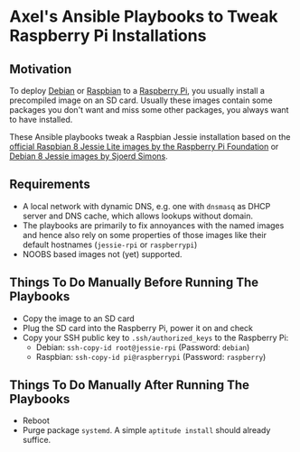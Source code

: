 Axel's Ansible Playbooks to Tweak Raspberry Pi Installations
============================================================

Motivation
----------

To deploy [Debian](https://www.debian.org/) or
[Raspbian](https://www.raspbian.org/) to a
[Raspberry Pi](https://www.raspberrypi.org/), you usually install a
precompiled image on an SD card. Usually these images contain some
packages you don't want and miss some other packages, you always want
to have installed.

These Ansible playbooks tweak a Raspbian Jessie installation based on
the 
[official Raspbian 8 Jessie Lite images by the Raspberry Pi Foundation](https://www.raspberrypi.org/downloads/raspbian/)
or
[Debian 8 Jessie images by Sjoerd Simons](http://sjoerd.luon.net/posts/2015/02/debian-jessie-on-rpi2/).

Requirements
------------

* A local network with dynamic DNS, e.g. one with `dnsmasq` as DHCP
  server and DNS cache, which allows lookups without domain.
* The playbooks are primarily to fix annoyances with the named images
  and hence also rely on some properties of those images like their
  default hostnames (`jessie-rpi` or `raspberrypi`)
* NOOBS based images not (yet) supported.

Things To Do Manually Before Running The Playbooks
--------------------------------------------------

* Copy the image to an SD card
* Plug the SD card into the Raspberry Pi, power it on and check 
* Copy your SSH public key to `.ssh/authorized_keys` to the Raspberry
  Pi:
  * Debian: `ssh-copy-id root@jessie-rpi` (Password: `debian`)
  * Raspbian: `ssh-copy-id pi@raspberrypi` (Password: `raspberry`)


Things To Do Manually After Running The Playbooks
-------------------------------------------------

* Reboot
* Purge package `systemd`. A simple `aptitude install` should already suffice.
